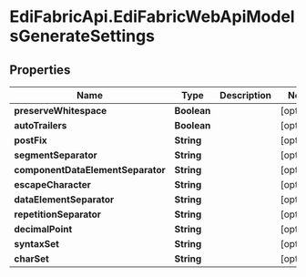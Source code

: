 # EdiFabricApi.EdiFabricWebApiModelsGenerateSettings

## Properties
Name | Type | Description | Notes
------------ | ------------- | ------------- | -------------
**preserveWhitespace** | **Boolean** |  | [optional] 
**autoTrailers** | **Boolean** |  | [optional] 
**postFix** | **String** |  | [optional] 
**segmentSeparator** | **String** |  | [optional] 
**componentDataElementSeparator** | **String** |  | [optional] 
**escapeCharacter** | **String** |  | [optional] 
**dataElementSeparator** | **String** |  | [optional] 
**repetitionSeparator** | **String** |  | [optional] 
**decimalPoint** | **String** |  | [optional] 
**syntaxSet** | **String** |  | [optional] 
**charSet** | **String** |  | [optional] 


